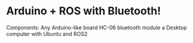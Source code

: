 # Arduino + ROS with Bluetooth!

Components: Any Arduino-like board
            HC-06 bluetooth module
            a Desktop computer with Ubuntu and ROS2
